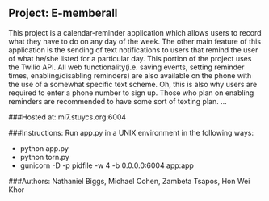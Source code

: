 Project: E-memberall
--------------------
This project is a calendar-reminder application which allows users to record what they have to do on any day of the week.  The other main feature of this application is the sending of text notifications to users that remind the user of what he/she listed for a particular day.  This portion of the project uses the Twilio API.  All web functionality(i.e. saving events, setting reminder times, enabling/disabling reminders) are also available on the phone with the use of a somewhat specific text scheme.  Oh, this is also why users are required to enter a phone number to sign up.  Those who plan on enabling reminders are recommended to have some sort of texting plan. ...

###Hosted at:
ml7.stuycs.org:6004

###Instructions:
Run app.py in a UNIX environment in the following ways:
* python app.py
* python torn.py
* gunicorn -D -p pidfile -w 4 -b 0.0.0.0:6004 app:app

###Authors:
Nathaniel Biggs, Michael Cohen, Zambeta Tsapos, Hon Wei Khor

